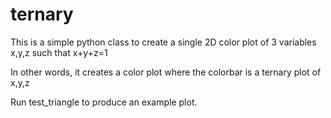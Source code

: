 # ternary
This is a simple python class to create a single 2D color plot of 3 variables x,y,z such that x+y+z=1

In other words, it creates a color plot where the colorbar is a ternary plot of x,y,z

Run test_triangle to produce an example plot.
